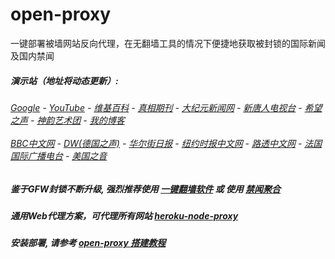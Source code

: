 # open-proxy
一键部署被墙网站反向代理，在无翻墙工具的情况下便捷地获取被封锁的国际新闻及国内禁闻

#####  演示站（地址将动态更新）:
######  [Google](http://149.28.26.70:8888/search?q=425事件) - [YouTube](https://nogfw.the-youtube.win) - [维基百科](http://149.28.26.70:8100/wiki/喬高-麥塔斯調查報告) - [真相期刊](http://149.28.26.70:8300/display.aspx?category_id=3&zhuanti_id=2) - [大纪元新闻网](http://149.28.26.70:10080) - [新唐人电视台](http://149.28.26.70:8000) - [希望之声](http://149.28.26.70:8200) - [神韵艺术团](http://149.28.26.70:8000/xtr/gb/prog673.html) - [我的博客](http://149.28.26.70:10000/)<br/> <br/> [BBC中文网](http://149.28.26.70:9100/zhongwen) - [DW(德国之声)](http://149.28.26.70:9200/zh/在线报导/s-9058?&zhongwen=simp) - [华尔街日报](http://149.28.26.70:9300) - [纽约时报中文网](http://149.28.26.70:9400) - [路透中文网](http://149.28.26.70:9500/) - [法国国际广播电台](http://149.28.26.70:9600/) - [美国之音](http://149.28.26.70:9700/) 

##### 鉴于GFW封锁不断升级, 强烈推荐使用 [一键翻墙软件](https://github.com/gfw-breaker/nogfw/blob/master/README.md) 或 使用 [禁闻聚合](https://github.com/gfw-breaker/banned-news/blob/master/README.md)

##### 通用Web代理方案，可代理所有网站 [heroku-node-proxy](https://github.com/gfw-breaker/heroku-node-proxy#--end--) 

##### 安装部署, 请参考 [open-proxy 搭建教程](https://github.com/gfw-breaker/open-proxy/wiki#open-proxy-%E6%90%AD%E5%BB%BA%E6%95%99%E7%A8%8B)

